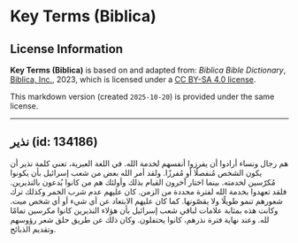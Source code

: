 # Key Terms (Biblica)

## License Information

**Key Terms (Biblica)** is based on and adapted from: _Biblica Bible Dictionary_, [Biblica, Inc.](https://www.biblica.com/), 2023, which is licensed under a [CC BY-SA 4.0 license](https://creativecommons.org/licenses/by-sa/4.0/legalcode.en).

This markdown version (created `2025-10-20`) is provided under the same license.



--------------------------------

## نذير (id: 134186)

هم رجال ونساء أرادوا أن يفرزوا أنفسهم لخدمة الله. في اللغة العبرية، تعني كلمة نذير أن يكون الشخص مُنفصلًا أو مُفرزًا. ولقد أمر الله بعض من شعب إسرائيل بأن يكونوا مُكرّسين لخدمته. بينما اختار آخرون القيام بذلك وأولئك هم من كانوا يُدعون بالنذيرين. فلقد تعهدوا بخدمة الله لفترة محددة من الزمن. كان عليهم عدم شرب الخمر وكذلك ترك شعورهم تنمو طويلًا ولا يقصّونها. كما كان عليهم الابتعاد عن أي شيء أو أي شخص ميت. وكانت هذه بمثابة علامات لباقي شعب إسرائيل بأن هؤلاء النذيرين كانوا مكرسين تمامًا لله. وعند نهاية فترة نذرهم، كانوا يحتفلون. وكان ذلك عن طريق حلق شعر رؤوسهم وتقديم الذبائح.


